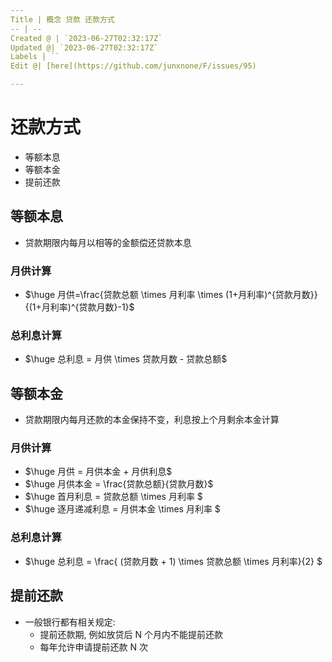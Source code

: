 ```yaml
---
Title | 概念 贷款 还款方式
-- | --
Created @ | `2023-06-27T02:32:17Z`
Updated @| `2023-06-27T02:32:17Z`
Labels | ``
Edit @| [here](https://github.com/junxnone/F/issues/95)

---
```

# 还款方式
- 等额本息
- 等额本金
- 提前还款

## 等额本息

- 贷款期限内每月以相等的金额偿还贷款本息

### 月供计算

- $\huge 月供=\frac{贷款总额 \times 月利率 \times (1+月利率)^{贷款月数}}{(1+月利率)^{贷款月数}-1}$

### 总利息计算

- $\huge 总利息 = 月供 \times 贷款月数 - 贷款总额$


## 等额本金

- 贷款期限内每月还款的本金保持不变，利息按上个月剩余本金计算

### 月供计算 

- $\huge 月供 = 月供本金 + 月供利息$
- $\huge 月供本金 = \frac{贷款总额}{贷款月数}$
- $\huge 首月利息 = 贷款总额 \times 月利率 $
- $\huge 逐月递减利息 = 月供本金 \times 月利率 $

### 总利息计算

- $\huge 总利息 = \frac{ (贷款月数 + 1) \times 贷款总额 \times 月利率}{2} $


## 提前还款
- 一般银行都有相关规定:
  - 提前还款期, 例如放贷后 N 个月内不能提前还款
  - 每年允许申请提前还款 N 次


